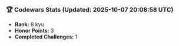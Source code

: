 ### 🏆 Codewars Stats (Updated: 2025-10-07 20:08:58 UTC)

- **Rank:** 8 kyu
- **Honor Points:** 3
- **Completed Challenges:** 1
